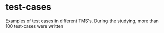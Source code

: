 # test-cases
Examples of test cases in different TMS's.
During the studying, more than 100 test-cases were written
